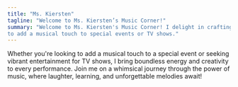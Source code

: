 ```yaml
---
title: "Ms. Kiersten"
tagline: "Welcome to Ms. Kiersten’s Music Corner!"
summary: "Welcome to Ms. Kiersten's Music Corner! I delight in crafting enchanting tunes that captivate young minds and bring joy to families everywhere. Explore [my new singles](https://www.youtube.com/playlist?list=PLzHY7K0TkEolMRMyNNBov2Ks9B1_b8Y6e), and reach out to me
to add a musical touch to special events or TV shows."
---
```


 Whether you're looking to add a musical touch to a special event or seeking vibrant entertainment for TV shows, I bring boundless energy and creativity to every performance. Join me on a whimsical journey through the power of music, where laughter, learning, and unforgettable melodies await!

 <!-- ![image1](images/blue-bunny-candid-01.jpg)
 ![image2](images/blue-bunny-candid-02.jpg) -->
